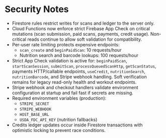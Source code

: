 # Security Notes

- Firestore rules restrict writes for scans and ledger to the server only.
- Cloud Functions now enforce strict Firebase App Check on critical mutations (scan submission, paid scans, payments, credit usage). Non-critical reads continue to allow soft validation for compatibility.
- Per-user rate limiting protects expensive endpoints:
  - `scan_create` and `beginPaidScan`: 10 requests/hour
  - Nutrition search and barcode lookups: 100 requests/hour
- Strict App Check validation is active for: `beginPaidScan`, `startScanSession`, `submitScan`, `processQueuedScanHttp`, `getScanStatus`, payments HTTP/callable endpoints, `useCredit`, `nutritionSearch`, `nutritionBarcode`, and Stripe webhook handling. Soft verification remains for legacy read-only health and workout endpoints.
- Stripe webhook and checkout handlers validate environment configuration at startup and fail fast if secrets are missing.
- Required environment variables (production):
  - `STRIPE_SECRET`
  - `STRIPE_WEBHOOK`
  - `HOST_BASE_URL`
  - `USDA_FDC_API_KEY` (nutrition fallbacks)
- Credits ledger updates occur inside Firestore transactions with optimistic locking to prevent race conditions.
